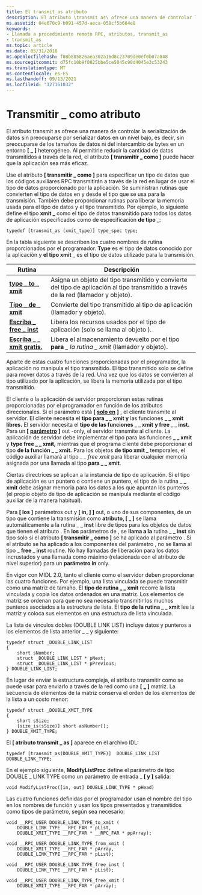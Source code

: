 ```yaml
---
title: El transmit_as atributo
description: El atributo \transmit as\ ofrece una manera de controlar la serialización de datos sin preocuparse de serializar datos en un nivel bajo \ 8212; es decir, sin preocuparse por los tamaños de datos o el intercambio de bytes en un entorno \_ heterogéneo.
ms.assetid: 04e670c9-b091-457d-aeca-058cf5b664e8
keywords:
- Llamada a procedimiento remoto RPC, atributos, transmit_as
- transmit_as
ms.topic: article
ms.date: 05/31/2018
ms.openlocfilehash: f08b885826aea302a16d8c23709de0ef0b07a848
ms.sourcegitcommit: d75fc10b9f0825bbe5ce5045c90d4045e3c53243
ms.translationtype: MT
ms.contentlocale: es-ES
ms.lasthandoff: 09/13/2021
ms.locfileid: "127161032"
---
```

# <a name="the-transmit_as-attribute"></a>Transmitir \_ como atributo

El atributo transmit as ofrece una manera de controlar la serialización de datos sin preocuparse por serializar datos en un nivel bajo, es decir, sin preocuparse de los tamaños de datos ni del intercambio de bytes en un entorno **\[** [**\_**](/windows/desktop/Midl/transmit-as) **\]** heterogéneo. Al permitirle reducir la cantidad de datos transmitidos a través de la red, el atributo **\[ transmitir \_ como \]** puede hacer que la aplicación sea más eficaz.

Use el atributo **\[ transmitir \_ como \]** para especificar un tipo de datos que los códigos auxiliares RPC transmitirán a través de la red en lugar de usar el tipo de datos proporcionado por la aplicación. Se suministran rutinas que convierten el tipo de datos en y desde el tipo que se usa para la transmisión. También debe proporcionar rutinas para liberar la memoria usada para el tipo de datos y el tipo transmitido. Por ejemplo, lo siguiente define el tipo **xmit \_** como el tipo de datos transmitido para todos los datos de aplicación especificados como de especificación **de tipo \_**:

``` syntax
typedef [transmit_as (xmit_type)] type_spec type;
```

En la tabla siguiente se describen los cuatro nombres de rutina proporcionados por el programador. **Type** es el tipo de datos conocido por la aplicación y **el tipo xmit \_** es el tipo de datos utilizado para la transmisión.



| Rutina                                                 | Descripción                                                                                                                                     |
|---------------------------------------------------------|-------------------------------------------------------------------------------------------------------------------------------------------------|
| [**type \_ to \_ xmit**](the-type-to-xmit-function.md)     | Asigna un objeto del tipo transmitido y convierte del tipo de aplicación al tipo transmitido a través de la red (llamador y objeto). |
| [**Tipo \_ de \_ xmit**](the-type-from-xmit-function.md) | Convierte del tipo transmitido al tipo de aplicación (llamador y objeto).                                                                  |
| [**Escriba \_ free \_ inst**](the-type-free-inst-function.md) | Libera los recursos usados por el tipo de aplicación (solo se llama al objeto ).                                                                              |
| [**Escriba \_ \_ xmit gratis.**](the-type-free-xmit-function.md) | Libera el almacenamiento devuelto por el tipo **para** _\__ *_la rutina \_ xmit_* (llamador y objeto).                                                      |



 

Aparte de estas cuatro funciones proporcionadas por el programador, la aplicación no manipula el tipo transmitido. El tipo transmitido solo se define para mover datos a través de la red. Una vez que los datos se convierten al tipo utilizado por la aplicación, se libera la memoria utilizada por el tipo transmitido.

El cliente o la aplicación de servidor proporcionan estas rutinas proporcionadas por el programador en función de los atributos direccionales. Si el parámetro está **\[** [**solo en**](/windows/desktop/Midl/in) **\]** , el cliente transmite al servidor. El cliente necesita el **tipo para \_ \_ xmit y** las funciones **\_ \_ xmit libres.** El servidor necesita el **tipo de las funciones \_ \_ xmit** **y free \_ \_ inst.** Para un **\[** [**parámetro**](/windows/desktop/Midl/out-idl) **\]** out -only, el servidor transmite al cliente. La aplicación de servidor debe implementar el tipo para las funciones **\_ \_ xmit** y **type free \_ \_ xmit,** mientras que el programa cliente debe proporcionar el tipo **de la función \_ \_ xmit.** Para los objetos **de tipo xmit \_** temporales, el código auxiliar llamará al tipo  _\__ *_\_ free xmit_* para liberar cualquier memoria asignada por una llamada al tipo **para \_ \_ xmit**.

Ciertas directrices se aplican a la instancia de tipo de aplicación. Si el tipo de aplicación es un puntero o contiene un puntero, el tipo de la rutina \_ **\_ xmit** debe asignar memoria para los datos a los que apuntan los punteros (el propio objeto de tipo de aplicación se manipula mediante el código auxiliar de la manera habitual).

Para **\[ los \]** parámetros out y **\[ in, \] \]** out, o uno de sus componentes, de un tipo que contiene la transmisión como **atributo, \[ \_ \]** se llama automáticamente a la rutina \_ **\_ inst** libre de tipos para los objetos de datos que tienen el atributo . En **los** parámetros de , se **llama a la** rutina \_ **\_ inst** sin tipo solo si el atributo **\[ transmitir \_ como \]** se ha aplicado al parámetro . Si el atributo se ha aplicado a los componentes del parámetro , no se llama al tipo \_ **free \_ inst** routine. No hay llamadas de liberación para los datos incrustados y una llamada como máximo (relacionada con el atributo de nivel superior) para un **parámetro in** only.

En vigor con MIDL 2.0, tanto el cliente como el servidor deben proporcionar las cuatro funciones. Por ejemplo, una lista vinculada se puede transmitir como una matriz de tamaño. El **tipo de rutina \_ \_ xmit** recorre la lista vinculada y copia los datos ordenados en una matriz. Los elementos de matriz se ordenan para que no sea necesario transmitir los muchos punteros asociados a la estructura de lista. El **tipo de la rutina \_ \_ xmit** lee la matriz y coloca sus elementos en una estructura de lista vinculada.

La lista de vínculos dobles (DOUBLE LINK LIST) incluye datos y punteros a los elementos de lista anterior \_ \_ y siguiente:

``` syntax
typedef struct _DOUBLE_LINK_LIST 
{
    short sNumber;
    struct _DOUBLE_LINK_LIST * pNext;
    struct _DOUBLE_LINK_LIST * pPrevious;
} DOUBLE_LINK_LIST;
```

En lugar de enviar la estructura compleja, el atributo transmitir como se puede usar para enviarlo a través de la red como una **\[** [**\_**](/windows/desktop/Midl/transmit-as) **\]** matriz. La secuencia de elementos de la matriz conserva el orden de los elementos de la lista a un costo menor:

``` syntax
typedef struct _DOUBLE_XMIT_TYPE 
{
    short sSize;
    [size_is(sSize)] short asNumber[];
} DOUBLE_XMIT_TYPE;
```

El **\[ atributo transmit \_ as \]** aparece en el archivo IDL:

``` syntax
typedef [transmit_as(DOUBLE_XMIT_TYPE)]  DOUBLE_LINK_LIST DOUBLE_LINK_TYPE;
```

En el ejemplo siguiente, **ModifyListProc** define el parámetro de tipo DOUBLE \_ LINK TYPE como un parámetro de entrada \_ **\[ y \]** salida:

``` syntax
void ModifyListProc([in, out] DOUBLE_LINK_TYPE * pHead)
```

Las cuatro funciones definidas por el programador usan el nombre del tipo en los nombres de función y usan los tipos presentados y transmitidos como tipos de parámetro, según sea necesario:

``` syntax
void __RPC_USER DOUBLE_LINK_TYPE_to_xmit ( 
    DOUBLE_LINK_TYPE __RPC_FAR * pList, 
    DOUBLE_XMIT_TYPE __RPC_FAR * __RPC_FAR * ppArray);

void __RPC_USER DOUBLE_LINK_TYPE_from_xmit ( 
    DOUBLE_XMIT_TYPE __RPC_FAR * pArray,
    DOUBLE_LINK_TYPE __RPC_FAR * pList);

void __RPC_USER DOUBLE_LINK_TYPE_free_inst ( 
    DOUBLE_LINK_TYPE __RPC_FAR * pList);

void __RPC_USER DOUBLE_LINK_TYPE_free_xmit ( 
    DOUBLE_XMIT_TYPE __RPC_FAR * pArray);
```

 

 